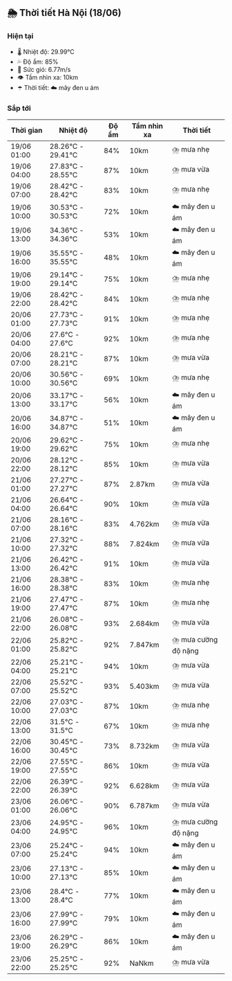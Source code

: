 ## 🌦️ Thời tiết Hà Nội (18/06)

### Hiện tại

- 🌡️ Nhiệt độ: 29.99℃
- 💦 Độ ẩm: 85%
- 💨 Sức gió: 6.77m/s
- 👁️ Tầm nhìn xa: 10km
- ☂️ Thời tiết: ☁️ mây đen u ám

### Sắp tới

| Thời gian | Nhiệt độ | Độ ẩm | Tầm nhìn xa | Thời tiết |
| --- | --- | --- | --- | --- |
| 19/06 01:00 | 28.26℃ - 29.41℃ | 84% | 10km | ⛈️ mưa nhẹ |
| 19/06 04:00 | 27.83℃ - 28.55℃ | 87% | 10km | ⛈️ mưa vừa |
| 19/06 07:00 | 28.42℃ - 28.42℃ | 83% | 10km | ⛈️ mưa nhẹ |
| 19/06 10:00 | 30.53℃ - 30.53℃ | 72% | 10km | ☁️ mây đen u ám |
| 19/06 13:00 | 34.36℃ - 34.36℃ | 53% | 10km | ☁️ mây đen u ám |
| 19/06 16:00 | 35.55℃ - 35.55℃ | 48% | 10km | ☁️ mây đen u ám |
| 19/06 19:00 | 29.14℃ - 29.14℃ | 75% | 10km | ⛈️ mưa nhẹ |
| 19/06 22:00 | 28.42℃ - 28.42℃ | 84% | 10km | ⛈️ mưa nhẹ |
| 20/06 01:00 | 27.73℃ - 27.73℃ | 91% | 10km | ⛈️ mưa nhẹ |
| 20/06 04:00 | 27.6℃ - 27.6℃ | 92% | 10km | ⛈️ mưa nhẹ |
| 20/06 07:00 | 28.21℃ - 28.21℃ | 87% | 10km | ⛈️ mưa vừa |
| 20/06 10:00 | 30.56℃ - 30.56℃ | 69% | 10km | ⛈️ mưa nhẹ |
| 20/06 13:00 | 33.17℃ - 33.17℃ | 56% | 10km | ☁️ mây đen u ám |
| 20/06 16:00 | 34.87℃ - 34.87℃ | 51% | 10km | ☁️ mây đen u ám |
| 20/06 19:00 | 29.62℃ - 29.62℃ | 75% | 10km | ⛈️ mưa nhẹ |
| 20/06 22:00 | 28.12℃ - 28.12℃ | 85% | 10km | ⛈️ mưa vừa |
| 21/06 01:00 | 27.27℃ - 27.27℃ | 87% | 2.87km | ⛈️ mưa vừa |
| 21/06 04:00 | 26.64℃ - 26.64℃ | 90% | 10km | ⛈️ mưa vừa |
| 21/06 07:00 | 28.16℃ - 28.16℃ | 83% | 4.762km | ⛈️ mưa vừa |
| 21/06 10:00 | 27.32℃ - 27.32℃ | 88% | 7.824km | ⛈️ mưa vừa |
| 21/06 13:00 | 26.42℃ - 26.42℃ | 91% | 10km | ⛈️ mưa vừa |
| 21/06 16:00 | 28.38℃ - 28.38℃ | 83% | 10km | ⛈️ mưa nhẹ |
| 21/06 19:00 | 27.47℃ - 27.47℃ | 87% | 10km | ⛈️ mưa nhẹ |
| 21/06 22:00 | 26.08℃ - 26.08℃ | 93% | 2.684km | ⛈️ mưa vừa |
| 22/06 01:00 | 25.82℃ - 25.82℃ | 92% | 7.847km | ⛈️ mưa cường độ nặng |
| 22/06 04:00 | 25.21℃ - 25.21℃ | 94% | 10km | ⛈️ mưa vừa |
| 22/06 07:00 | 25.52℃ - 25.52℃ | 93% | 5.403km | ⛈️ mưa vừa |
| 22/06 10:00 | 27.03℃ - 27.03℃ | 87% | 10km | ⛈️ mưa nhẹ |
| 22/06 13:00 | 31.5℃ - 31.5℃ | 67% | 10km | ⛈️ mưa nhẹ |
| 22/06 16:00 | 30.45℃ - 30.45℃ | 73% | 8.732km | ⛈️ mưa vừa |
| 22/06 19:00 | 27.55℃ - 27.55℃ | 86% | 10km | ⛈️ mưa vừa |
| 22/06 22:00 | 26.39℃ - 26.39℃ | 92% | 6.628km | ⛈️ mưa vừa |
| 23/06 01:00 | 26.06℃ - 26.06℃ | 90% | 6.787km | ⛈️ mưa vừa |
| 23/06 04:00 | 24.95℃ - 24.95℃ | 96% | 10km | ⛈️ mưa cường độ nặng |
| 23/06 07:00 | 25.24℃ - 25.24℃ | 94% | 10km | ☁️ mây đen u ám |
| 23/06 10:00 | 27.13℃ - 27.13℃ | 85% | 10km | ☁️ mây đen u ám |
| 23/06 13:00 | 28.4℃ - 28.4℃ | 77% | 10km | ☁️ mây đen u ám |
| 23/06 16:00 | 27.99℃ - 27.99℃ | 79% | 10km | ☁️ mây đen u ám |
| 23/06 19:00 | 26.29℃ - 26.29℃ | 86% | 10km | ☁️ mây đen u ám |
| 23/06 22:00 | 25.25℃ - 25.25℃ | 92% | NaNkm | ⛈️ mưa vừa |
